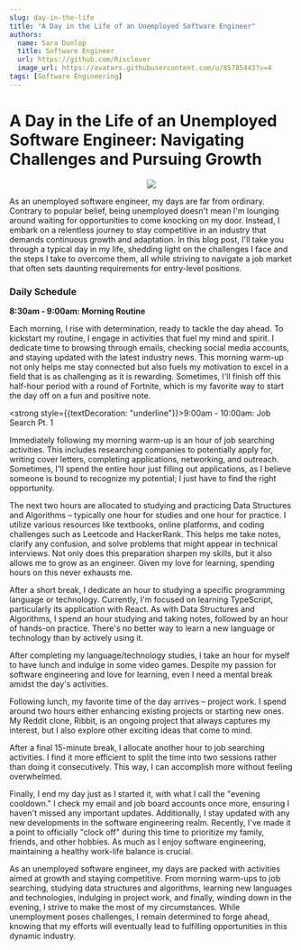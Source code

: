 ```yaml
---
slug: day-in-the-life
title: "A Day in the Life of an Unemployed Software Engineer"
authors:
  name: Sara Dunlop
  title: Software Engineer
  url: https://github.com/Risclover
  image_url: https://avatars.githubusercontent.com/u/85785443?v=4
tags: [Software Engineering]
---
```


# A Day in the Life of an Unemployed Software Engineer: Navigating Challenges and Pursuing Growth

<center>

![](../day-in-life-img.jpg)

</center>

As an unemployed software engineer, my days are far from ordinary. Contrary to popular belief, being unemployed doesn't mean I'm lounging around waiting for opportunities to come knocking on my door. Instead, I embark on a relentless journey to stay competitive in an industry that demands continuous growth and adaptation. In this blog post, I'll take you through a typical day in my life, shedding light on the challenges I face and the steps I take to overcome them, all while striving to navigate a job market that often sets daunting requirements for entry-level positions.

<!-- truncate -->

### Daily Schedule

<div style={{textDecoration: "underline"}}><strong>8:30am - 9:00am: Morning Routine</strong></div>

Each morning, I rise with determination, ready to tackle the day ahead. To kickstart my routine, I engage in activities that fuel my mind and spirit. I dedicate time to browsing through emails, checking social media accounts, and staying updated with the latest industry news. This morning warm-up not only helps me stay connected but also fuels my motivation to excel in a field that is as challenging as it is rewarding. Sometimes, I'll finish off this half-hour period with a round of Fortnite, which is my favorite way to start the day off on a fun and positive note.

<strong style={{textDecoration: "underline"}}>9:00am - 10:00am: Job Search Pt. 1</strong>

Immediately following my morning warm-up is an hour of job searching activities. This includes researching companies to potentially apply for, writing cover letters, completing applications, networking, and outreach. Sometimes, I'll spend the entire hour just filling out applications, as I believe someone is bound to recognize my potential; I just have to find the right opportunity.

The next two hours are allocated to studying and practicing Data Structures and Algorithms – typically one hour for studies and one hour for practice. I utilize various resources like textbooks, online platforms, and coding challenges such as Leetcode and HackerRank. This helps me take notes, clarify any confusion, and solve problems that might appear in technical interviews. Not only does this preparation sharpen my skills, but it also allows me to grow as an engineer. Given my love for learning, spending hours on this never exhausts me.

After a short break, I dedicate an hour to studying a specific programming language or technology. Currently, I'm focused on learning TypeScript, particularly its application with React. As with Data Structures and Algorithms, I spend an hour studying and taking notes, followed by an hour of hands-on practice. There's no better way to learn a new language or technology than by actively using it.

After completing my language/technology studies, I take an hour for myself to have lunch and indulge in some video games. Despite my passion for software engineering and love for learning, even I need a mental break amidst the day's activities.

Following lunch, my favorite time of the day arrives – project work. I spend around two hours either enhancing existing projects or starting new ones. My Reddit clone, Ribbit, is an ongoing project that always captures my interest, but I also explore other exciting ideas that come to mind.

After a final 15-minute break, I allocate another hour to job searching activities. I find it more efficient to split the time into two sessions rather than doing it consecutively. This way, I can accomplish more without feeling overwhelmed.

Finally, I end my day just as I started it, with what I call the "evening cooldown." I check my email and job board accounts once more, ensuring I haven't missed any important updates. Additionally, I stay updated with any new developments in the software engineering realm. Recently, I've made it a point to officially "clock off" during this time to prioritize my family, friends, and other hobbies. As much as I enjoy software engineering, maintaining a healthy work-life balance is crucial.

As an unemployed software engineer, my days are packed with activities aimed at growth and staying competitive. From morning warm-ups to job searching, studying data structures and algorithms, learning new languages and technologies, indulging in project work, and finally, winding down in the evening, I strive to make the most of my circumstances. While unemployment poses challenges, I remain determined to forge ahead, knowing that my efforts will eventually lead to fulfilling opportunities in this dynamic industry.
